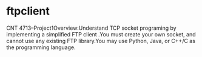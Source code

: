 # ftpclient
CNT 4713–Project1Overview:Understand TCP socket programing by implementing a simplified FTP client .You  must create  your  own  socket,  and  cannot  use  any  existing  FTP  library.You may use Python, Java, or C++/C as the programming language.
